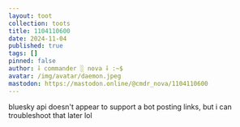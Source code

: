 ```yaml
---
layout: toot
collection: toots
title: 1104110600
date: 2024-11-04
published: true
tags: []
pinned: false
author: ⸸ commander ░ nova ⸸ :~$
avatar: /img/avatar/daemon.jpeg
mastodon: https://mastodon.online/@cmdr_nova/1104110600
---
```


bluesky api doesn't appear to support a bot posting links, but i can troubleshoot that later lol
